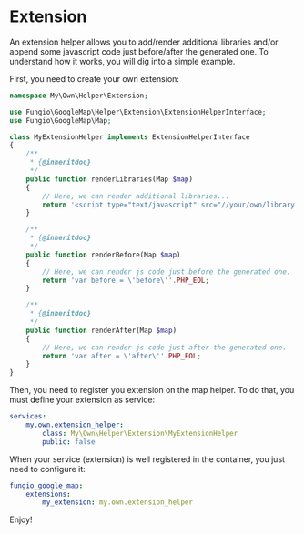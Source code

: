 # Extension

An extension helper allows you to add/render additional libraries and/or append some javascript code just before/after
the generated one. To understand how it works, you will dig into a simple example.

First, you need to create your own extension:

``` php
namespace My\Own\Helper\Extension;

use Fungio\GoogleMap\Helper\Extension\ExtensionHelperInterface;
use Fungio\GoogleMap\Map;

class MyExtensionHelper implements ExtensionHelperInterface
{
    /**
     * {@inheritdoc}
     */
    public function renderLibraries(Map $map)
    {
        // Here, we can render additional libraries...
        return '<script type="text/javascript" src="//your/own/library.js"></script>'.PHP_EOL;
    }

    /**
     * {@inheritdoc}
     */
    public function renderBefore(Map $map)
    {
        // Here, we can render js code just before the generated one.
        return 'var before = \'before\''.PHP_EOL;
    }

    /**
     * {@inheritdoc}
     */
    public function renderAfter(Map $map)
    {
        // Here, we can render js code just after the generated one.
        return 'var after = \'after\''.PHP_EOL;
    }
}
```

Then, you need to register you extension on the map helper. To do that, you must define your extension as service:

``` yaml
services:
    my.own.extension_helper:
        class: My\Own\Helper\Extension\MyExtensionHelper
        public: false
```

When your service (extension) is well registered in the container, you just need to configure it:

``` yaml
fungio_google_map:
    extensions:
        my_extension: my.own.extension_helper
```

Enjoy!
